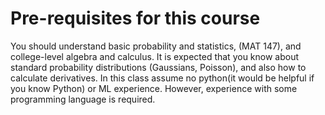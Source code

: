 # Pre-requisites for this course
You should understand basic probability and statistics, (MAT 147), 
and college-level algebra and calculus. 
It is expected that you know about standard probability distributions (Gaussians, Poisson), 
and also how to calculate derivatives. 
In this class assume no python(it would be helpful if you know Python) or ML experience. However, experience with some programming language is required.

